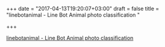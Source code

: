 +++
date = "2017-04-13T19:20:07+03:00"
draft = false
title = "linebotanimal - Line Bot Animal photo classification "

+++

<p><a href="https://t.co/L0iRYItRb3">linebotanimal - Line Bot Animal photo classification </a></p>